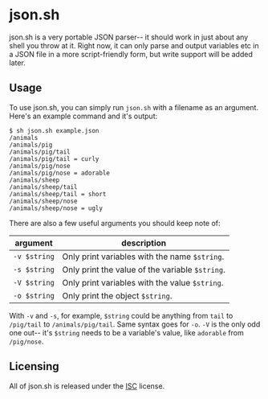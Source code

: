 # json.sh
json.sh is a very portable JSON parser-- 
it should work in just about any shell you throw at it.
Right now, it can only parse and output variables etc
in a JSON file in a more script-friendly form, but write
support will be added later.


Usage
-------
To use json.sh, you can simply run `json.sh` with a filename as an argument.
Here's an example command and it's output:
```
$ sh json.sh example.json
/animals
/animals/pig
/animals/pig/tail
/animals/pig/tail = curly
/animals/pig/nose
/animals/pig/nose = adorable
/animals/sheep
/animals/sheep/tail
/animals/sheep/tail = short
/animals/sheep/nose
/animals/sheep/nose = ugly
```

There are also a few useful arguments you should keep note of:

| argument | description |
| --- | --- |
| `-v $string` | Only print variables with the name `$string`. |
| `-s $string` | Only print the value of the variable `$string`. |
| `-V $string` | Only print variables with the value `$string`. |
| `-o $string` | Only print the object `$string`. |

With `-v` and `-s`, for example, `$string` could be anything from `tail` to `/pig/tail` to `/animals/pig/tail`.
Same syntax goes for `-o`. `-V` is the only odd one out-- it's `$string` needs to be a variable's value, like `adorable` from `/pig/nose`.



Licensing
-----------
All of json.sh is released under the
[ISC](https://opensource.org/licenses/ISC) license.

